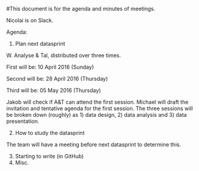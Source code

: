 #This document is for the agenda and minutes of meetings. 

Nicolai is on Slack. 

Agenda:
  1. Plan next datasprint

W. Analyse & Tal, distributed over three times. 

First will be: 10 April 2016 (Sunday)

Second will be: 28 April 2016 (Thursday)

Third will be: 05 May 2016 (Thursday)
  
Jakob will check if A&T can attend the first session. Michael will draft the invitation and tentative agenda for the first session. The three sessions will be broken down (roughly) as 1) data design, 2) data analysis and 3) data presentation.

  2. How to study the datasprint

The team will have a meeting before next datasprint to determine this. 

  3. Starting to write (in GitHub)
  4. Misc.
